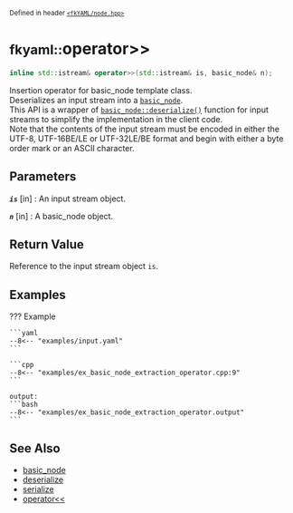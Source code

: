 <small>Defined in header [`<fkYAML/node.hpp>`](https://github.com/fktn-k/fkYAML/blob/develop/include/fkYAML/node.hpp)</small>

# <small>fkyaml::</small>operator>>

```cpp
inline std::istream& operator>>(std::istream& is, basic_node& n);
```

Insertion operator for basic_node template class.  
Deserializes an input stream into a [`basic_node`](index.md).  
This API is a wrapper of [`basic_node::deserialize()`](deserialize.md) function for input streams to simplify the implementation in the client code.  
Note that the contents of the input stream must be encoded in either the UTF-8, UTF-16BE/LE or UTF-32LE/BE format and begin with either a byte order mark or an ASCII character.  

## **Parameters**

***`is`*** [in]
:   An input stream object.

***`n`*** [in]
:   A basic_node object.

## **Return Value**

Reference to the input stream object `is`.  

## **Examples**

??? Example

    ```yaml
    --8<-- "examples/input.yaml"
    ```

    ```cpp
    --8<-- "examples/ex_basic_node_extraction_operator.cpp:9"
    ```

    output:
    ```bash
    --8<-- "examples/ex_basic_node_extraction_operator.output"
    ```

## **See Also**

* [basic_node](index.md)
* [deserialize](deserialize.md)
* [serialize](serialize.md)
* [operator<<](insertion_operator.md)
